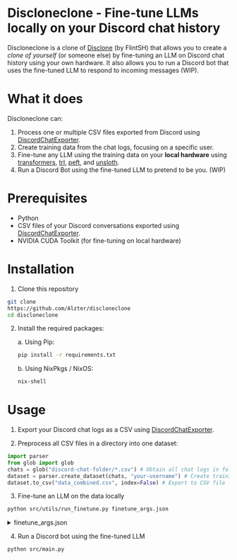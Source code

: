 # Discloneclone - Fine-tune LLMs locally on your Discord chat history
Discloneclone is a clone of [Disclone](https://github.com/FlintSH/Disclone) (by FlintSH) that allows
you to create a _clone of yourself_ (or someone else) by fine-tuning an LLM on Discord chat history using your own hardware. It also allows you to run a Discord bot that uses the fine-tuned LLM to respond to incoming messages (WIP).

# What it does
Discloneclone can:
1. Process one or multiple CSV files exported from Discord using [DiscordChatExporter](https://github.com/Tyrrrz/DiscordChatExporter).
2. Create training data from the chat logs, focusing on a specific user.
3. Fine-tune any LLM using the training data on your **local hardware** using [transformers](https://github.com/huggingface/transformers), [trl](https://github.com/huggingface/trl), [peft](https://github.com/huggingface/peft), and [unsloth](https://github.com/unslothai/unsloth).
4. Run a Discord Bot using the fine-tuned LLM to pretend to be you. (WIP)

# Prerequisites
- Python
- CSV files of your Discord conversations exported using [DiscordChatExporter](https://github.com/Tyrrrz/DiscordChatExporter).
- NVIDIA CUDA Toolkit (for fine-tuning on local hardware)

# Installation
1. Clone this repository
```bash
git clone
https://github.com/Alzter/discloneclone
cd discloneclone
```

2. Install the required packages:

    a. Using Pip:
    ```bash
    pip install -r requirements.txt
    ```
    
    b. Using NixPkgs / NixOS:
    ```bash
    nix-shell
    ```
# Usage

1. Export your Discord chat logs as a CSV using [DiscordChatExporter](https://github.com/Tyrrrz/DiscordChatExporter).

2. Preprocess all CSV files in a directory into one dataset:
```python
import parser
from glob import glob
chats = glob("discord-chat-folder/*.csv") # Obtain all chat logs in folder
dataset = parser.create_dataset(chats, "your-username") # Create training dataset from chat logs
dataset.to_csv("data_combined.csv", index=False) # Export to CSV file
```

3. Fine-tune an LLM on the data locally
```bash
python src/utils/run_finetune.py finetune_args.json
```

<details>
  <summary>finetune_args.json</summary>
  
  ```json
  {
    "dataset" : "data_combined.csv",
    "test_size" : 0,
    "ratio" : 1,
    "text_columns" : "content",
    "label_columns" : "label",
    "model_name_or_path" : "microsoft/Phi-4-mini-instruct",
    "cuda_devices" : "0",
    "use_4bit_quantization" : true,
    "bnb_4bit_quant_type" : "nf4",
    "bnb_4bit_compute_dtype" : "float16",
    "use_nested_quant" : true,
    "use_reentrant" : false,
    "attn_implementation" : "sdpa",
    "output_dir" : "models/MyModel",
    "use_peft_lora" : true,
    "lora_target_modules" : "all-linear",
    "lora_r" : 6,
    "lora_alpha" : 8,
    "lora_dropout" : 0.05,
    "max_seq_length" : 128,
    "num_train_epochs" : 1,
    "learning_rate" : 2e-4,
    "optim" : "adamw_torch_fused",
    "warmup_ratio" : 0.03,
    "lr_scheduler_type" : "constant",
    "packing" : true,
    "logging_steps" : 10,
    "logging_dir" : "./logs",
    "report_to" : "none",
    "gradient_checkpointing" : true,
    "gradient_accumulation_steps" : 1,
    "per_device_train_batch_size" : 16,
    "auto_find_batch_size" : true
  }
  ```
</details>

4. Run a Discord bot using the fine-tuned LLM

```bash
python src/main.py
```
